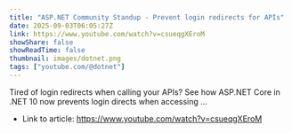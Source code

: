 ```yaml
---
title: "ASP.NET Community Standup - Prevent login redirects for APIs"
date: 2025-09-03T06:05:27Z
link: https://www.youtube.com/watch?v=csueqgXEroM
showShare: false
showReadTime: false
thumbnail: images/dotnet.png
tags: ["youtube.com/@dotnet"]
---
```

Tired of login redirects when calling your APIs? See how ASP.NET Core in .NET 10 now prevents login directs when accessing ...

- Link to article: https://www.youtube.com/watch?v=csueqgXEroM